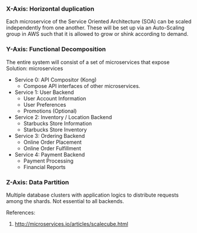 ### X-Axis: Horizontal duplication

Each microservice of the Service Oriented Architecture (SOA) can be scaled independently from one another. These will be set up via an Auto-Scaling group in AWS such that it is allowed to grow or shink according to demand.

### Y-Axis: Functional Decomposition

The entire system will consist of a set of microservices that expose 
Solution: microservices
- Service 0: API Compositor (Kong)
  - Compose API interfaces of other microservices.
- Service 1: User Backend
  - User Account Information
  - User Preferences
  - Promotions (Optional)
- Service 2: Inventory / Location Backend
  - Starbucks Store Information
  - Starbucks Store Inventory
- Service 3: Ordering Backend
  - Online Order Placement
  - Online Order Fulfillment
- Service 4: Payment Backend
  - Payment Processing
  - Financial Reports

### Z-Axis: Data Partition

Multiple database clusters with application logics to distribute requests among the shards.
Not essential to all backends.

References:
1. http://microservices.io/articles/scalecube.html
